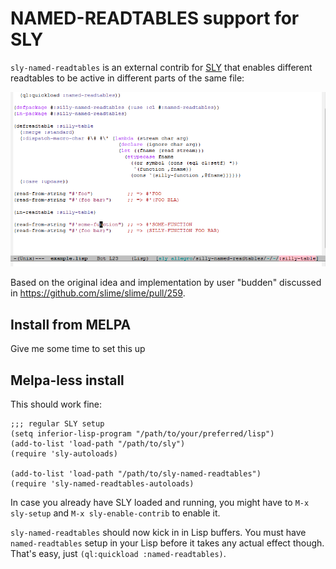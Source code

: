 # NAMED-READTABLES support for SLY

`sly-named-readtables` is an external contrib for [SLY][sly] that enables
different readtables to be active in different parts of the same file:

![screenshot](screenshot.png)

Based on the original idea and implementation by user "budden"
discussed in https://github.com/slime/slime/pull/259.

## Install from MELPA

Give me some time to set this up

## Melpa-less install

This should work fine:

```elisp
;;; regular SLY setup
(setq inferior-lisp-program "/path/to/your/preferred/lisp")
(add-to-list 'load-path "/path/to/sly")
(require 'sly-autoloads)

(add-to-list 'load-path "/path/to/sly-named-readtables")
(require 'sly-named-readtables-autoloads)
```

In case you already have SLY loaded and running, you might have to
`M-x sly-setup` and `M-x sly-enable-contrib` to enable it.

`sly-named-readtables` should now kick in in Lisp buffers. You must
have `named-readtables` setup in your Lisp before it takes any actual
effect though. That's easy, just `(ql:quickload :named-readtables)`.

[sly]: https://github.com/capitaomorte/sly





